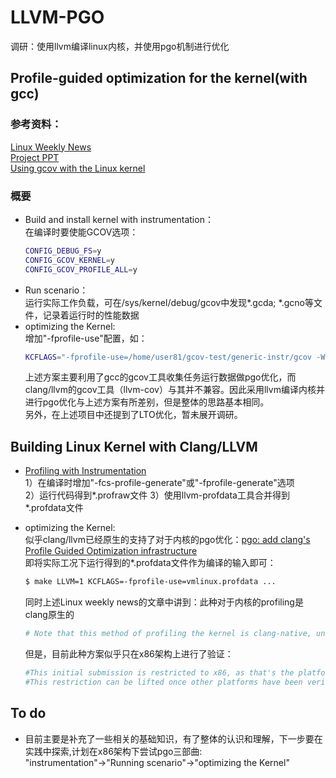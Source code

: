 # LLVM-PGO
调研：使用llvm编译linux内核，并使用pgo机制进行优化
## Profile-guided optimization for the kernel(with gcc)  
### 参考资料：  
[Linux Weekly News](https://lwn.net/Articles/830300/)  
[Project PPT](https://lpc.events/event/7/contributions/771/attachments/630/1193/Exploring_Profile_Guided_Optimization_of_the_Linux_Kernel.pdf)  
[Using gcov with the Linux kernel](https://www.kernel.org/doc/html/v5.8/dev-tools/gcov.html)
### 概要
* Build and install kernel with instrumentation：  
  在编译时要使能GCOV选项：
  ```bash
  CONFIG_DEBUG_FS=y
  CONFIG_GCOV_KERNEL=y
  CONFIG_GCOV_PROFILE_ALL=y
  ```
* Run scenario：  
  运行实际工作负载，可在/sys/kernel/debug/gcov中发现*.gcda; *.gcno等文件，记录着运行时的性能数据  
* optimizing the Kernel:  
  增加"-fprofile-use"配置，如：
  ```bash
  KCFLAGS="-fprofile-use=/home/user81/gcov-test/generic-instr/gcov -Wno-coverage-mismatch -Wno-error=coverage-mismatch"
  ```
  上述方案主要利用了gcc的gcov工具收集任务运行数据做pgo优化，而clang/llvm的gcov工具（llvm-cov）与其并不兼容。因此采用llvm编译内核并进行pgo优化与上述方案有所差别，但是整体的思路基本相同。  
  另外，在上述项目中还提到了LTO优化，暂未展开调研。

## Building Linux Kernel with Clang/LLVM  
* [Profiling with Instrumentation](https://clang.llvm.org/docs/UsersManual.html#profiling-with-instrumentation)  
  1）在编译时增加"-fcs-profile-generate"或"-fprofile-generate"选项  
  2）运行代码得到*.profraw文件
  3）使用llvm-profdata工具合并得到*.profdata文件

* optimizing the Kernel:  
  似乎clang/llvm已经原生的支持了对于内核的pgo优化：[pgo: add clang's Profile Guided Optimization infrastructure](https://lwn.net/ml/linux-kernel/20210407211704.367039-1-morbo@google.com/)    
  即将实际工况下运行得到的*.profdata文件作为编译的输入即可：  
  ```bash
  $ make LLVM=1 KCFLAGS=-fprofile-use=vmlinux.profdata ...
  ```
  同时上述Linux weekly news的文章中讲到：此种对于内核的profiling是clang原生的   
  ```bash
  # Note that this method of profiling the kernel is clang-native, unlike the clang support in kernel/gcov.
  ```  
  但是，目前此种方案似乎只在x86架构上进行了验证：  
  ```bash
  #This initial submission is restricted to x86, as that's the platform we know works. 
  #This restriction can be lifted once other platforms have been verified to work with PGO.
  ```
  
## To do 
* 目前主要是补充了一些相关的基础知识，有了整体的认识和理解，下一步要在实践中探索,计划在x86架构下尝试pgo三部曲:  
"instrumentation"->"Running scenario"->"optimizing the Kernel"  

  
  
  



